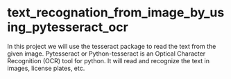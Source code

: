 # text_recognation_from_image_by_using_pytesseract_ocr
In this project we will use the tesseract package to read the text from the given image. Pytesseract or Python-tesseract is an Optical Character Recognition (OCR) tool for python. It will read and recognize the text in images, license plates, etc. 
